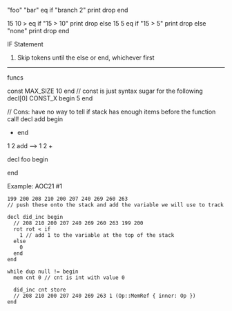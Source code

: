 "foo" "bar" eq if
  "branch 2" print drop
end

15 10 > eq if
"15 > 10" print drop
else 15 5 eq if
"15 > 5" print drop
else
"none" print drop
end

IF Statement

1. Skip tokens until the else or end, whichever first

---

funcs

const MAX_SIZE 10 end
// const is just syntax sugar for the following
decl[0] CONST_X begin 5 end

// Cons: have no way to tell if stack has enough items before the function call!
decl add begin

- end

1 2 add --> 1 2 +

decl foo begin

end

Example: AOC21 #1

```
199 200 208 210 200 207 240 269 260 263
// push these onto the stack and add the variable we will use to track

decl did_inc begin
  // 208 210 200 207 240 269 260 263 199 200
  rot rot < if
    1 // add 1 to the variable at the top of the stack
  else
    0
  end
end

while dup null != begin
  mem cnt 0 // cnt is int with value 0

  did_inc cnt store
  // 208 210 200 207 240 269 263 1 (Op::MemRef { inner: Op })
end
```
